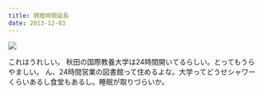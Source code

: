 ```yaml
---
title: 開館時間延長
date: 2013-12-03
---
```


![](https://farm1.staticflickr.com/731/20463179684_a2111ab5e6_b.jpg)


これはうれしい。
秋田の国際教養大学は24時間開いてるらしい。とってもうらやましい。
ん、24時間営業の図書館って住めるよな。大学ってどうせシャワーくらいあるし食堂もあるし。睡眠が取りづらいか。
